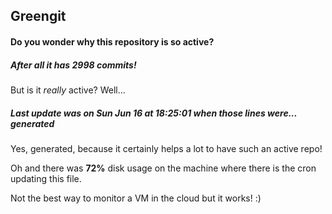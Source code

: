 ## Greengit

#### Do you wonder why this repository is so active?

##### After all it has 2998 commits!

But is it *really* active? Well...

##### Last update was on Sun Jun 16 at 18:25:01 when those lines were... generated

Yes, generated, because it certainly helps a lot to have such an active repo!

Oh and there was **72%** disk usage on the machine
where there is the cron updating this file.

Not the best way to monitor a VM in the cloud but it works! :)
